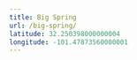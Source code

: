 ```yaml
---
title: Big Spring
url: /big-spring/
latitude: 32.250398000000004
longitude: -101.47873560000001
---
```

